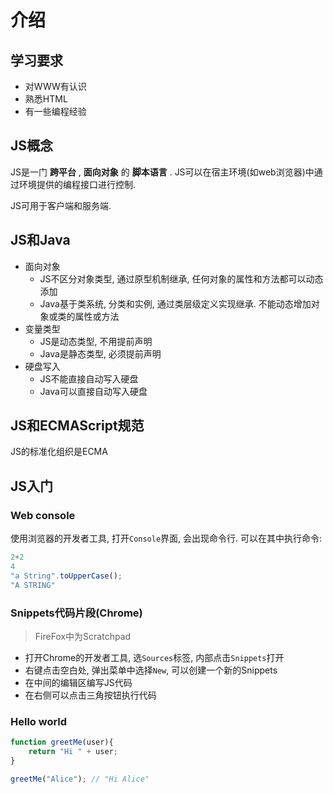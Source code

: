 # 介绍

## 学习要求

* 对WWW有认识
* 熟悉HTML
* 有一些编程经验

## JS概念

JS是一门 **跨平台** , **面向对象** 的 **脚本语言** . JS可以在宿主环境(如web浏览器)中通过环境提供的编程接口进行控制.

JS可用于客户端和服务端.

## JS和Java

* 面向对象
    - JS不区分对象类型, 通过原型机制继承, 任何对象的属性和方法都可以动态添加
    - Java基于类系统, 分类和实例, 通过类层级定义实现继承. 不能动态增加对象或类的属性或方法
* 变量类型
    - JS是动态类型, 不用提前声明
    - Java是静态类型, 必须提前声明
* 硬盘写入
    - JS不能直接自动写入硬盘
    - Java可以直接自动写入硬盘

## JS和ECMAScript规范

JS的标准化组织是ECMA


## JS入门

### Web console

使用浏览器的开发者工具, 打开`Console`界面, 会出现命令行. 可以在其中执行命令:

```JavaScript
2+2
4
"a String".toUpperCase();
"A STRING"
```

### Snippets代码片段(Chrome)

> FireFox中为Scratchpad

* 打开Chrome的开发者工具, 选`Sources`标签, 内部点击`Snippets`打开
* 右键点击空白处, 弹出菜单中选择`New`, 可以创建一个新的Snippets
* 在中间的编辑区编写JS代码
* 在右侧可以点击三角按钮执行代码

### Hello world

```javascript
function greetMe(user){
    return "Hi " + user;
}

greetMe("Alice"); // "Hi Alice"
```
